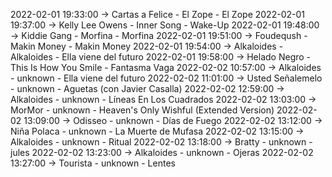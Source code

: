 2022-02-01 19:33:00 -> Cartas a Felice - El Zope - El Zope
2022-02-01 19:37:00 -> Kelly Lee Owens - Inner Song - Wake-Up
2022-02-01 19:48:00 -> Kiddie Gang - Morfina - Morfina
2022-02-01 19:51:00 -> Foudeqush - Makin Money - Makin Money
2022-02-01 19:54:00 -> Alkaloides - Alkaloides - Ella viene del futuro
2022-02-01 19:58:00 -> Helado Negro - This Is How You Smile - Fantasma Vaga
2022-02-02 10:57:00 -> Alkaloides - unknown - Ella viene del futuro
2022-02-02 11:01:00 -> Usted Señalemelo - unknown - Aguetas (con Javier Casalla)
2022-02-02 12:59:00 -> Alkaloides - unknown - Líneas En Los Cuadrados
2022-02-02 13:03:00 -> MorMor - unknown - Heaven's Only Wishful (Extended Version)
2022-02-02 13:09:00 -> Odisseo - unknown - Días de Fuego
2022-02-02 13:12:00 -> Niña Polaca - unknown - La Muerte de Mufasa
2022-02-02 13:15:00 -> Alkaloides - unknown - Ritual
2022-02-02 13:18:00 -> Bratty - unknown - jules
2022-02-02 13:23:00 -> Alkaloides - unknown - Ojeras
2022-02-02 13:27:00 -> Tourista - unknown - Lentes

